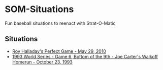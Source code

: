 # SOM-Situations
Fun baseball situations to reenact with Strat-O-Matic

## Situations ##
- [Roy Halladay's Perfect Game - May 29, 2010](Halladay-Perfect-Game.md)
- [1993 World Series - Game 6, Bottom of the 9th - Joe Carter's Walkoff Homerun - October 23, 1993](1993-World-Series-Game-6-Bottom-9th.md)
